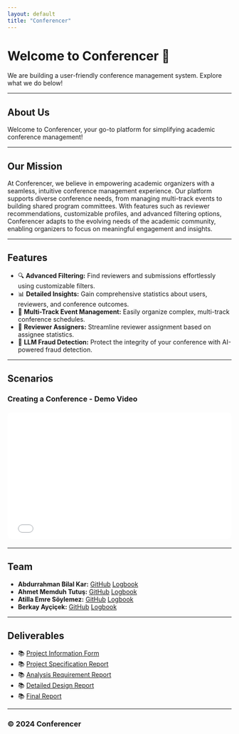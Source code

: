 ```yaml
---
layout: default
title: "Conferencer"
---
```


# Welcome to Conferencer 🚀

We are building a user-friendly conference management system. Explore what we do below!

---

## About Us

Welcome to Conferencer, your go-to platform for simplifying academic conference management!

---

## Our Mission

At Conferencer, we believe in empowering academic organizers with a seamless, intuitive conference management experience. Our platform supports diverse conference needs, from managing multi-track events to building shared program committees. With features such as reviewer recommendations, customizable profiles, and advanced filtering options, Conferencer adapts to the evolving needs of the academic community, enabling organizers to focus on meaningful engagement and insights.

---

## Features

- 🔍 **Advanced Filtering:** Find reviewers and submissions effortlessly using customizable filters.
- 📊 **Detailed Insights:** Gain comprehensive statistics about users, reviewers, and conference outcomes.
- 📅 **Multi-Track Event Management:** Easily organize complex, multi-track conference schedules.
- 💼 **Reviewer Assigners:** Streamline reviewer assignment based on assignee statistics.
- 🤖 **LLM Fraud Detection:** Protect the integrity of your conference with AI-powered fraud detection.

---

## Scenarios

### Creating a Conference - Demo Video

<div style="position: relative; padding-bottom: 56.25%; height: 0; overflow: hidden; max-width: 100%; border-radius: 8px; margin: 20px 0;">
  <iframe 
    style="position: absolute; top: 0; left: 0; width: 100%; height: 100%;" 
    src="assets/4 kill.mp4" 
    title="Conference Creation Demo" 
    frameborder="0" 
    allow="accelerometer; autoplay; clipboard-write; encrypted-media; gyroscope; picture-in-picture" 
    allowfullscreen>
  </iframe>
</div>

---

## Team

- **Abdurrahman Bilal Kar:** [GitHub](https://github.com/abilalkar) [Logbook](https://docs.google.com/document/d/1tvbA_a8OFBS25H6mmW2rgRJPnKD4thqJQN4Bayte7iM/edit?usp=sharing)
- **Ahmet Memduh Tutuş:** [GitHub](https://github.com/memduhtutus) [Logbook](https://docs.google.com/document/d/1RLuLGbGP9tq8x2x4JN0-rEbsMUVBQWjykxkwLvANRtM/edit?usp=sharing)
- **Atilla Emre Söylemez:** [GitHub](https://github.com/At1llaes22) [Logbook](https://docs.google.com/document/d/1bNkmu5djHaaG9sipRPZrShTFjT25p-enPCtM-9O3fy4/edit?usp=sharing)
- **Berkay Ayçiçek:** [GitHub](https://github.com/brkye) [Logbook](https://docs.google.com/document/d/1PBVK1BPU3sIirE2HYDI7CidOOuJ1UpTuBsUUFxfyN68/edit?usp=sharing)

---

## Deliverables

- 📚 [Project Information Form](assets/Paper-Citadel_Project_Information_Form.docx)
- 📚 [Project Specification Report](assets/T2409-Project_Specification_Document.pdf)
- 📚 [Analysis Requirement Report](assets/T2409-Analysis_Requirement_Report.pdf)
- 📚 [Detailed Design Report](assets/T2409-Detailed_Design_Report.pdf)
- 📚 [Final Report](assets/T2409-Final_Report.pdf)

---

### © 2024 Conferencer
